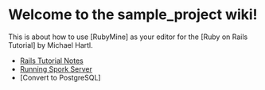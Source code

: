 # Welcome to the sample_project wiki! #

This is about how to use [RubyMine] as your editor for the [Ruby on Rails Tutorial] by Michael Hartl.

* [Rails Tutorial Notes]
* [Running Spork Server] 
* [Convert to PostgreSQL]

[Running Spork Server]: https://github.com/perfectionist/sample_project/wiki/Running-Spork-in-RubyMine
[Rails Tutorial Notes]: https://github.com/perfectionist/sample_project/wiki/Rails-Tutorial-Notes

